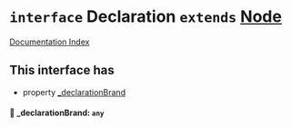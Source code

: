 # `interface` Declaration `extends` [Node](../interface.Node/README.md)

[Documentation Index](../README.md)

## This interface has

- property [\_declarationBrand](#-declarationbrand-any)


#### 📄 \_declarationBrand: `any`



